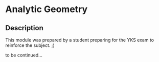 # Analytic Geometry
## Description
This module was prepared by a student preparing for the YKS exam to reinforce the subject.
 ;)

to be continued...
